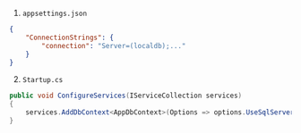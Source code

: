1. `appsettings.json`
```json
{
    "ConnectionStrings": {
        "connection": "Server=(localdb);..."
    }
}
```
2. `Startup.cs`
```csharp
public void ConfigureServices(IServiceCollection services)
{
    services.AddDbContext<AppDbContext>(Options => options.UseSqlServer(Configuration.GetConnectionString("connection")));
}
```
